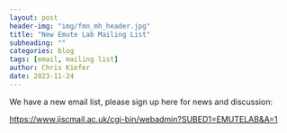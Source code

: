 ```yaml
---
layout: post
header-img: "img/fmn_mh_header.jpg"
title: "New Emute Lab Mailing List"
subheading: ""
categories: blog
tags: [email, mailing list]
author: Chris Kiefer
date: 2023-11-24
---
```


We have a new email list, please sign up here for news and discussion:

<a href="https://www.jiscmail.ac.uk/cgi-bin/webadmin?SUBED1=EMUTELAB&A=1">https://www.jiscmail.ac.uk/cgi-bin/webadmin?SUBED1=EMUTELAB&A=1<a>












